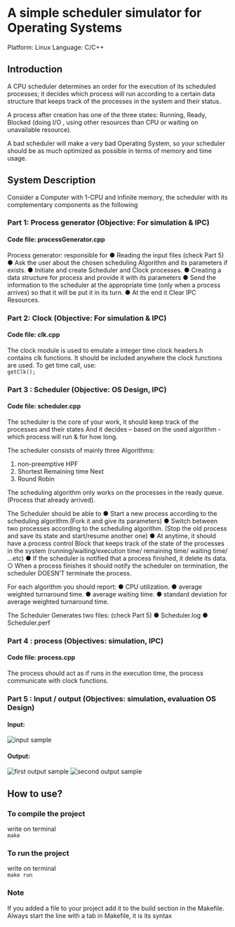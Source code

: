 # A simple scheduler simulator for Operating Systems 
Platform: Linux
Language: C/C++

## Introduction
A CPU scheduler determines an order for the execution of its scheduled processes; it decides which
process will run according to a certain data structure that keeps track of the processes in the system and
their status.

A process after creation has one of the three states: Running, Ready, Blocked (doing I/O , using other
resources than CPU or waiting on unavailable resource).

A bad scheduler will make a very bad Operating System, so your scheduler should be as much
optimized as possible in terms of memory and time usage.

## System Description
Consider a Computer with
1-CPU and infinite memory, the scheduler with its complementary components as the following

### Part 1: Process generator  (Objective: For simulation & IPC)
#### Code file: processGenerator.cpp
Process generator: responsible for
● Reading the input files (check Part 5)
● Ask the user about the chosen scheduling Algorithm and its parameters if exists.
● Initiate and create Scheduler and Clock processes.
● Creating a data structure for process and provide it with its parameters
● Send the information to the scheduler at the appropriate time (only when a process arrives) so
that it will be put it in its turn.
● At the end it Clear IPC Resources.

### Part 2: Clock  (Objective: For simulation & IPC)
#### Code file: clk.cpp
The clock module is used to emulate a integer time clock
headers.h contains clk functions. 
It should be included anywhere the clock functions are used.
To get time call, use: 
  <br>`getClk();`  
  
### Part 3 : Scheduler (Objective: OS Design, IPC)
#### Code file: scheduler.cpp
The scheduler is the core of your work, it should keep track of the processes and their states
And it decides – based on the used algorithm - which process will run & for how long.

The scheduler consists of mainly three Algorithms:
1. non-preemptive HPF
2. Shortest Remaining time Next
3. Round Robin

The scheduling algorithm only works on the processes in the ready queue. (Process that already
arrived).

The Scheduler should be able to
● Start a new process according to the scheduling algorithm.(Fork it and give its parameters)
● Switch between two processes according to the scheduling algorithm. (Stop the old process and
save its state and start/resume another one)
● At anytime, it should have a process control Block that keeps track of the state of the processes
in the system (running/waiting/execution time/ remaining time/ waiting time/ ...etc)
● If the scheduler is notified that a process finished, it delete its data.
○ When a process finishes it should notify the scheduler on termination, the scheduler
DOESN’T terminate the process.

For each algorithm you should report:
● CPU utilization.
● average weighted turnaround time.
● average waiting time.
● standard deviation for average weighted turnaround time.

The Scheduler Generates two files: (check Part 5)
● Scheduler.log
● Scheduler.perf

### Part 4 : process (Objectives: simulation, IPC)
#### Code file: process.cpp
The process should act as if runs in the execution time, the process communicate with clock functions.

### Part 5 : Input / output (Objectives: simulation, evaluation OS Design)
#### Input:
![input sample](https://raw.githubusercontent.com/MichaelKMalak/OS-Scheduler/blob/master/sample/input.PNG)
#### Output:
![first output sample](https://raw.githubusercontent.com/MichaelKMalak/OS-Scheduler/blob/master/sample/output_1.PNG)
![second output sample](https://raw.githubusercontent.com/MichaelKMalak/OS-Scheduler/blob/master/sample/output_2.PNG)

## How to use?
### To compile the project 
write on terminal
<br>`make`

### To run the project 
write on terminal
<br>`make run`

### Note
If you added a file to your project add it to the build section in the Makefile. Always start the line with a tab in Makefile, it is its syntax
